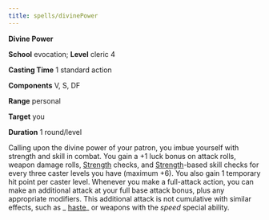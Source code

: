 ```yaml
---
title: spells/divinePower
---
```

 **Divine Power**

**School** evocation; **Level** cleric 4

**Casting Time** 1 standard action

**Components** V, S, DF

**Range** personal

**Target** you

**Duration** 1 round/level

Calling upon the divine power of your patron, you imbue yourself with strength and skill in combat. You gain a +1 luck bonus on attack rolls, weapon damage rolls, [Strength](../gettingStarted#_strength) checks, and [Strength](../gettingStarted#_strength)-based skill checks for every three caster levels you have (maximum +6). You also gain 1 temporary hit point per caster level. Whenever you make a full-attack action, you can make an additional attack at your full base attack bonus, plus any appropriate modifiers. This additional attack is not cumulative with similar effects, such as _ [haste](haste#_haste)_ or weapons with the _speed_ special ability.

